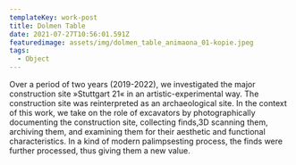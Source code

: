 ```yaml
---
templateKey: work-post
title: Dolmen Table
date: 2021-07-27T10:56:01.591Z
featuredimage: assets/img/dolmen_table_animaona_01-kopie.jpeg
tags:
  - Object
---
```

Over a period of two years (2019-2022), we investigated the major construction site »Stuttgart 21« in an artistic-experimental way. The construction site was reinterpreted as an archaeological site. In the context of this work, we take on the role of excavators by photographically documenting the construction site, collecting finds,3D scanning them, archiving them, and examining them for their aesthetic and functional characteristics. In a kind of modern palimpsesting process, the finds were further processed, thus giving them a new value.
